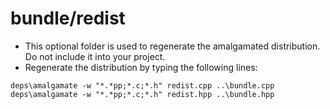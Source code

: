 bundle/redist
=============

- This optional folder is used to regenerate the amalgamated distribution. Do not include it into your project.
- Regenerate the distribution by typing the following lines:
```
deps\amalgamate -w "*.*pp;*.c;*.h" redist.cpp ..\bundle.cpp
deps\amalgamate -w "*.*pp;*.c;*.h" redist.hpp ..\bundle.hpp
```
